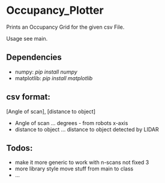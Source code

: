# Occupancy_Plotter
Prints an Occupancy Grid for the given csv File.

Usage see main.

## Dependencies

* numpy: *pip install numpy*
* matplotlib: *pip install matplotlib*

## csv format:

[Angle of scan], [distance to object]

* Angle of scan ... degrees - from robots x-axis
* distance to object ... distance to object detected by LIDAR

## Todos:

* make it more generic to work with n-scans not fixed 3
* more library style move stuff from main to class
* ...